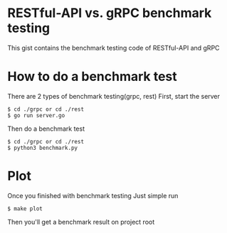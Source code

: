 # RESTful-API vs. gRPC benchmark testing
This gist contains the benchmark testing code of RESTful-API and gRPC

# How to do a benchmark test
There are 2 types of benchmark testing(grpc, rest)
First, start the server
```shell
$ cd ./grpc or cd ./rest
$ go run server.go
```

Then do a benchmark test
```shell
$ cd ./grpc or cd ./rest
$ python3 benchmark.py
```

# Plot
Once you finished with benchmark testing
Just simple run
```shell
$ make plot
```

Then you'll get a benchmark result on project root